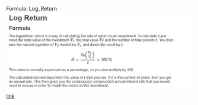Formula: Log_Return 
![image](./image/log_return.jpg)
[link](https://www.rateofreturnexpert.com/log-return/)